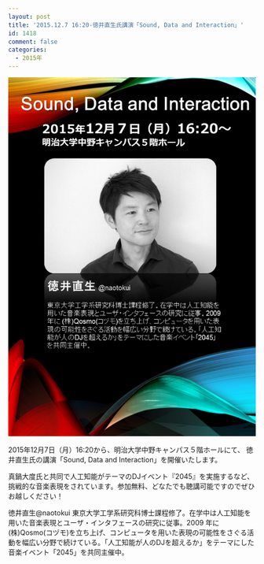```yaml
---
layout: post
title: '2015.12.7 16:20-徳井直生氏講演「Sound, Data and Interaction」'
id: 1418
comment: false
categories:
  - 2015年
---
```


[![徳井氏講演](/wp-content/uploads/2015/12/徳井氏講演.jpg)](/wp-content/uploads/2015/12/徳井氏講演.jpg)

2015年12月7日（月）16:20から、明治大学中野キャンパス５階ホールにて、
徳井直生氏の講演「Sound, Data and Interaction」を開催いたします。

真鍋大度氏と共同で人工知能がテーマのDJイベント『2045』を実施するなど、挑戦的な音楽表現をされています。参加無料、どなたでも聴講可能ですのでぜひお越しください！

徳井直生@naotokui
東京大学工学系研究科博士課程修了。在学中は人工知能を用いた音楽表現とユーザ・インタフェースの研究に従事。2009
年に(株)Qosmo(コヅモ)を立ち上げ、コンピュータを用いた表現の可能性をさぐる活動を幅広い分野で続けている。「人工知能が人のDJを超えるか」をテーマにした音楽イベント「2045」を共同主催中。
